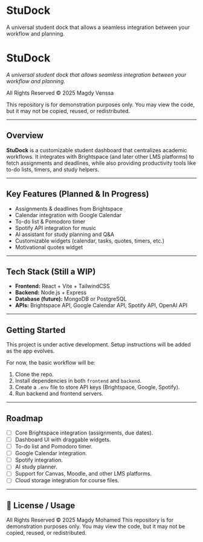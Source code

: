 # StuDock
A universal student dock that allows a seamless integration between your workflow and planning.

# StuDock  
*A universal student dock that allows seamless integration between your workflow and planning.*  

All Rights Reserved © 2025 Magdy Venssa  

This repository is for demonstration purposes only. You may view the code, but it may not be copied, reused, or redistributed.  

---

## Overview  
**StuDock** is a customizable student dashboard that centralizes academic workflows. It integrates with Brightspace (and later other LMS platforms) to fetch assignments and deadlines, while also providing productivity tools like to-do lists, timers, and study helpers.  

---

## Key Features (Planned & In Progress)  
- Assignments & deadlines from Brightspace  
- Calendar integration with Google Calendar  
- To-do list & Pomodoro timer  
- Spotify API integration for music  
- AI assistant for study planning and Q&A  
- Customizable widgets (calendar, tasks, quotes, timers, etc.)  
- Motivational quotes widget  

---

## Tech Stack (Still a WIP)  
- **Frontend:** React + Vite + TailwindCSS  
- **Backend:** Node.js + Express  
- **Database (future):** MongoDB or PostgreSQL  
- **APIs:** Brightspace API, Google Calendar API, Spotify API, OpenAI API  

---

## Getting Started  
This project is under active development. Setup instructions will be added as the app evolves.  

For now, the basic workflow will be:  
1. Clone the repo.  
2. Install dependencies in both `frontend` and `backend`.  
3. Create a `.env` file to store API keys (Brightspace, Google, Spotify).  
4. Run backend and frontend servers.  

---

## Roadmap  
- [ ] Core Brightspace integration (assignments, due dates).  
- [ ] Dashboard UI with draggable widgets.  
- [ ] To-do list and Pomodoro timer.  
- [ ] Google Calendar integration.  
- [ ] Spotify integration.  
- [ ] AI study planner.  
- [ ] Support for Canvas, Moodle, and other LMS platforms.  
- [ ] Cloud storage integration for course files.  

---

## 📌 License / Usage  
All Rights Reserved © 2025 Magdy Mohamed
This repository is for demonstration purposes only. You may view the code, but it may not be copied, reused, or redistributed.  
